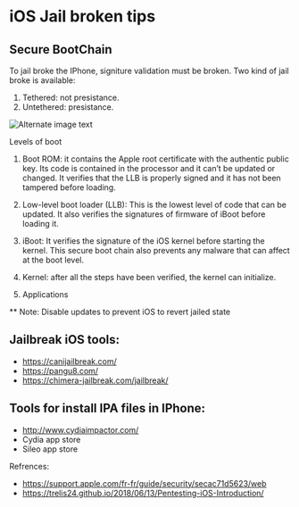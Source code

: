 # iOS Jail broken tips


## Secure BootChain
To jail broke the IPhone, signiture validation must be broken. Two kind of jail broke is available:
1. Tethered: not presistance.
2. Untethered: presistance.



![Alternate image text](https://raw.githubusercontent.com/trelis24/trelis24.github.io/master/img/2018-06-13-Pentesting-iOS-Introduction/boot.png)

Levels of boot
1. Boot ROM: it contains the Apple root certificate with the authentic public key. Its code is contained in the processor and it can’t be updated or changed. It verifies that the LLB is properly signed and it has not been tampered before loading.
    
 2. Low-level boot loader (LLB): This is the lowest level of code that can be updated. It also verifies the signatures of firmware of iBoot before loading it.
    
3. iBoot: It verifies the signature of the iOS kernel before starting the kernel. This secure boot chain also prevents any malware that can affect at the boot level.

4. Kernel: after all the steps have been verified, the kernel can initialize.
5. Applications

** Note: Disable updates to prevent iOS to revert jailed state

## Jailbreak iOS tools:
- https://canijailbreak.com/
- https://pangu8.com/
- https://chimera-jailbreak.com/jailbreak/
## Tools for install IPA files in IPhone:
- http://www.cydiaimpactor.com/
- Cydia app store
- Sileo app store

Refrences:
- https://support.apple.com/fr-fr/guide/security/secac71d5623/web
- https://trelis24.github.io/2018/06/13/Pentesting-iOS-Introduction/
